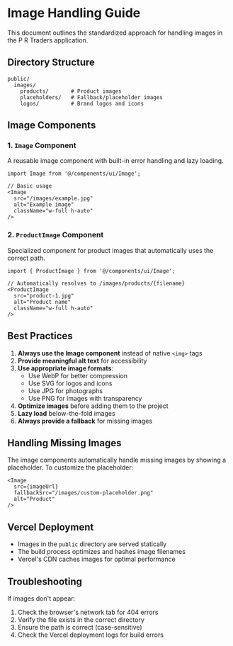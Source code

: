 # Image Handling Guide

This document outlines the standardized approach for handling images in the P R Traders application.

## Directory Structure

```
public/
  images/
    products/       # Product images
    placeholders/   # Fallback/placeholder images
    logos/          # Brand logos and icons
```

## Image Components

### 1. `Image` Component

A reusable image component with built-in error handling and lazy loading.

```tsx
import Image from '@/components/ui/Image';

// Basic usage
<Image 
  src="/images/example.jpg"
  alt="Example image"
  className="w-full h-auto"
/>
```

### 2. `ProductImage` Component

Specialized component for product images that automatically uses the correct path.

```tsx
import { ProductImage } from '@/components/ui/Image';

// Automatically resolves to /images/products/{filename}
<ProductImage 
  src="product-1.jpg"
  alt="Product name"
  className="w-full h-auto"
/>
```

## Best Practices

1. **Always use the Image component** instead of native `<img>` tags
2. **Provide meaningful alt text** for accessibility
3. **Use appropriate image formats**:
   - Use WebP for better compression
   - Use SVG for logos and icons
   - Use JPG for photographs
   - Use PNG for images with transparency
4. **Optimize images** before adding them to the project
5. **Lazy load** below-the-fold images
6. **Always provide a fallback** for missing images

## Handling Missing Images

The image components automatically handle missing images by showing a placeholder. To customize the placeholder:

```tsx
<Image
  src={imageUrl}
  fallbackSrc="/images/custom-placeholder.png"
  alt="Product"
/>
```

## Vercel Deployment

- Images in the `public` directory are served statically
- The build process optimizes and hashes image filenames
- Vercel's CDN caches images for optimal performance

## Troubleshooting

If images don't appear:
1. Check the browser's network tab for 404 errors
2. Verify the file exists in the correct directory
3. Ensure the path is correct (case-sensitive)
4. Check the Vercel deployment logs for build errors

